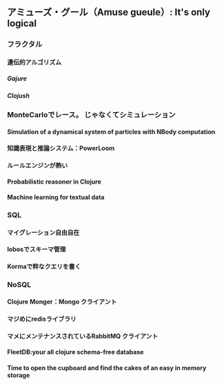 ## アミューズ・グール（Amuse gueule）: It's only logical
### フラクタル
#### 遺伝的アルゴリズム
##### Gajure
##### Clojush

### MonteCarloでレース。  じゃなくてシミュレーション
#### Simulation of a dynamical system of particles with NBody computation
#### 知識表現と推論システム：PowerLoom
#### ルールエンジンが熱い 
#### Probabilistic reasoner in Clojure
#### Machine learning for textual data

### SQL
#### マイグレーション自由自在
#### lobosでスキーマ管理
#### Kormaで粋なクエリを書く

### NoSQL
#### Clojure Monger：Mongo クライアント
#### マジめにredisライブラリ
#### マメにメンテナンスされているRabbitMQ クライアント
#### FleetDB:your all clojure schema-free database 
#### Time to open the cupboard and find the cakes of an easy in memory storage